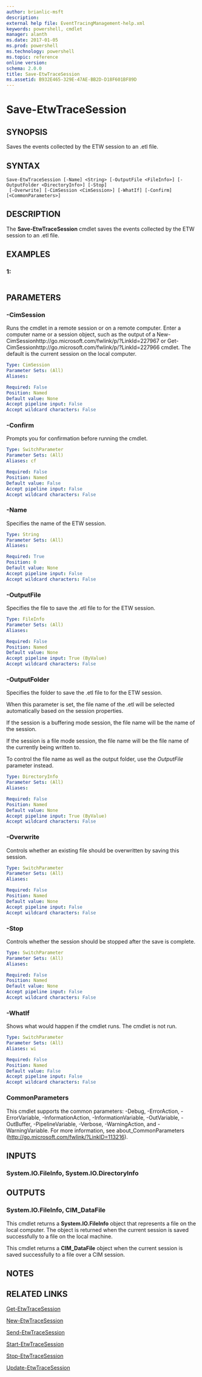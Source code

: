 ```yaml
---
author: brianlic-msft
description: 
external help file: EventTracingManagement-help.xml
keywords: powershell, cmdlet
manager: alanth
ms.date: 2017-01-05
ms.prod: powershell
ms.technology: powershell
ms.topic: reference
online version: 
schema: 2.0.0
title: Save-EtwTraceSession
ms.assetid: B932E465-329E-47AE-BB2D-D18F601BF89D
---
```


# Save-EtwTraceSession

## SYNOPSIS
Saves the events collected by the ETW session to an .etl file.

## SYNTAX

```
Save-EtwTraceSession [-Name] <String> [-OutputFile <FileInfo>] [-OutputFolder <DirectoryInfo>] [-Stop]
 [-Overwrite] [-CimSession <CimSession>] [-WhatIf] [-Confirm] [<CommonParameters>]
```

## DESCRIPTION
The **Save-EtwTraceSession** cmdlet saves the events collected by the ETW session to an .etl file.

## EXAMPLES

### 1:
```

```

## PARAMETERS

### -CimSession
Runs the cmdlet in a remote session or on a remote computer.
Enter a computer name or a session object, such as the output of a New-CimSessionhttp://go.microsoft.com/fwlink/p/?LinkId=227967 or Get-CimSessionhttp://go.microsoft.com/fwlink/p/?LinkId=227966 cmdlet.
The default is the current session on the local computer.

```yaml
Type: CimSession
Parameter Sets: (All)
Aliases: 

Required: False
Position: Named
Default value: None
Accept pipeline input: False
Accept wildcard characters: False
```

### -Confirm
Prompts you for confirmation before running the cmdlet.

```yaml
Type: SwitchParameter
Parameter Sets: (All)
Aliases: cf

Required: False
Position: Named
Default value: False
Accept pipeline input: False
Accept wildcard characters: False
```

### -Name
Specifies the name of the ETW session.

```yaml
Type: String
Parameter Sets: (All)
Aliases: 

Required: True
Position: 0
Default value: None
Accept pipeline input: False
Accept wildcard characters: False
```

### -OutputFile
Specifies the file to save the .etl file to for the ETW session.

```yaml
Type: FileInfo
Parameter Sets: (All)
Aliases: 

Required: False
Position: Named
Default value: None
Accept pipeline input: True (ByValue)
Accept wildcard characters: False
```

### -OutputFolder
Specifies the folder to save the .etl file to for the ETW session.

When this parameter is set, the file name of the .etl will be selected automatically based on the session properties.

If the session is a buffering mode session, the file name will be the name of the session.

If the session is a file mode session, the file name will be the file name of the currently being written to.

To control the file name as well as the output folder, use the *OutputFile* parameter instead.

```yaml
Type: DirectoryInfo
Parameter Sets: (All)
Aliases: 

Required: False
Position: Named
Default value: None
Accept pipeline input: True (ByValue)
Accept wildcard characters: False
```

### -Overwrite
Controls whether an existing file should be overwritten by saving this session.

```yaml
Type: SwitchParameter
Parameter Sets: (All)
Aliases: 

Required: False
Position: Named
Default value: None
Accept pipeline input: False
Accept wildcard characters: False
```

### -Stop
Controls whether the session should be stopped after the save is complete.

```yaml
Type: SwitchParameter
Parameter Sets: (All)
Aliases: 

Required: False
Position: Named
Default value: None
Accept pipeline input: False
Accept wildcard characters: False
```

### -WhatIf
Shows what would happen if the cmdlet runs.
The cmdlet is not run.

```yaml
Type: SwitchParameter
Parameter Sets: (All)
Aliases: wi

Required: False
Position: Named
Default value: False
Accept pipeline input: False
Accept wildcard characters: False
```

### CommonParameters
This cmdlet supports the common parameters: -Debug, -ErrorAction, -ErrorVariable, -InformationAction, -InformationVariable, -OutVariable, -OutBuffer, -PipelineVariable, -Verbose, -WarningAction, and -WarningVariable. For more information, see about_CommonParameters (http://go.microsoft.com/fwlink/?LinkID=113216).

## INPUTS

### System.IO.FileInfo, System.IO.DirectoryInfo

## OUTPUTS

### System.IO.FileInfo, CIM_DataFile
This cmdlet returns a **System.IO.FileInfo** object that represents a file on the local computer.
The object is returned when the current session is saved successfully to a file on the local machine.

This cmdlet returns a **CIM_DataFile** object when the current session is saved successfully to a file over a CIM session.

## NOTES

## RELATED LINKS

[Get-EtwTraceSession](./Get-EtwTraceSession.md)

[New-EtwTraceSession](./New-EtwTraceSession.md)

[Send-EtwTraceSession](./Send-EtwTraceSession.md)

[Start-EtwTraceSession](./Start-EtwTraceSession.md)

[Stop-EtwTraceSession](./Stop-EtwTraceSession.md)

[Update-EtwTraceSession](./Update-EtwTraceSession.md)


